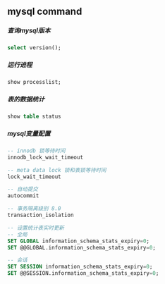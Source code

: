 ## mysql command

##### 查询mysql版本
```sql
select version();
```

##### 运行进程
```sql
show processlist;
```

##### 表的数据统计
```sql
show table status
```

##### mysql变量配置
```sql
-- innodb 锁等待时间
innodb_lock_wait_timeout

-- meta data lock 锁和表锁等待时间
lock_wait_timeout

-- 自动提交
autocommit

-- 事务隔离级别 8.0
transaction_isolation

-- 设置统计表实时更新
-- 全局
SET GLOBAL information_schema_stats_expiry=0;
SET @@GLOBAL.information_schema_stats_expiry=0;

-- 会话
SET SESSION information_schema_stats_expiry=0;
SET @@SESSION.information_schema_stats_expiry=0;
```